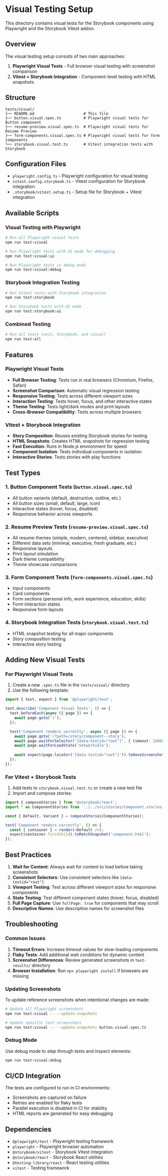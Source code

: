 # Visual Testing Setup

This directory contains visual tests for the Storybook components using Playwright and the Storybook Vitest addon.

## Overview

The visual testing setup consists of two main approaches:

1. **Playwright Visual Tests** - Full browser visual testing with screenshot comparison
2. **Vitest + Storybook Integration** - Component-level testing with HTML snapshots

## Structure

```
tests/visual/
├── README.md                      # This file
├── button.visual.spec.ts          # Playwright visual tests for Button component
├── resume-preview.visual.spec.ts  # Playwright visual tests for Resume Preview
├── form-components.visual.spec.ts # Playwright visual tests for form components
└── storybook.visual.test.ts       # Vitest integration tests with Storybook
```

## Configuration Files

- `playwright.config.ts` - Playwright configuration for visual testing
- `vitest.config.storybook.ts` - Vitest configuration for Storybook integration
- `.storybook/vitest.setup.ts` - Setup file for Storybook + Vitest integration

## Available Scripts

### Visual Testing with Playwright

```bash
# Run all Playwright visual tests
npm run test:visual

# Run Playwright tests with UI mode for debugging
npm run test:visual:ui

# Run Playwright tests in debug mode
npm run test:visual:debug
```

### Storybook Integration Testing

```bash
# Run Vitest tests with Storybook integration
npm run test:storybook

# Run Storybook tests with UI mode
npm run test:storybook:ui
```

### Combined Testing

```bash
# Run all tests (unit, Storybook, and visual)
npm run test:all
```

## Features

### Playwright Visual Tests

- **Full Browser Testing**: Tests run in real browsers (Chromium, Firefox, Safari)
- **Screenshot Comparison**: Automatic visual regression testing
- **Responsive Testing**: Tests across different viewport sizes
- **Interaction Testing**: Tests hover, focus, and other interactive states
- **Theme Testing**: Tests light/dark modes and print layouts
- **Cross-Browser Compatibility**: Tests across multiple browsers

### Vitest + Storybook Integration

- **Story Composition**: Reuses existing Storybook stories for testing
- **HTML Snapshots**: Creates HTML snapshots for regression testing
- **Fast Execution**: Runs in Node.js environment for speed
- **Component Isolation**: Tests individual components in isolation
- **Interactive Stories**: Tests stories with play functions

## Test Types

### 1. Button Component Tests (`button.visual.spec.ts`)

- All button variants (default, destructive, outline, etc.)
- All button sizes (small, default, large, icon)
- Interactive states (hover, focus, disabled)
- Responsive behavior across viewports

### 2. Resume Preview Tests (`resume-preview.visual.spec.ts`)

- All resume themes (simple, modern, centered, sidebar, executive)
- Different data sets (minimal, executive, fresh graduate, etc.)
- Responsive layouts
- Print layout simulation
- Dark theme compatibility
- Theme showcase comparisons

### 3. Form Component Tests (`form-components.visual.spec.ts`)

- Input components
- Card components
- Form sections (personal info, work experience, education, skills)
- Form interaction states
- Responsive form layouts

### 4. Storybook Integration Tests (`storybook.visual.test.ts`)

- HTML snapshot testing for all major components
- Story composition testing
- Interactive story testing

## Adding New Visual Tests

### For Playwright Visual Tests

1. Create a new `.spec.ts` file in the `tests/visual/` directory
2. Use the following template:

```typescript
import { test, expect } from '@playwright/test';

test.describe('Component Visual Tests', () => {
  test.beforeEach(async ({ page }) => {
    await page.goto('/');
  });

  test('Component renders correctly', async ({ page }) => {
    await page.goto('/?path=/story/component--story');
    await page.waitForSelector('[data-testid="root"]', { timeout: 10000 });
    await page.waitForLoadState('networkidle');
    
    await expect(page.locator('[data-testid="root"]')).toHaveScreenshot('component.png');
  });
});
```

### For Vitest + Storybook Tests

1. Add tests to `storybook.visual.test.ts` or create a new test file
2. Import and compose stories:

```typescript
import { composeStories } from '@storybook/react';
import * as ComponentStories from '../../src/stories/Component.stories';

const { Default, Variant } = composeStories(ComponentStories);

test('Component renders correctly', () => {
  const { container } = render(<Default />);
  expect(container.firstChild).toMatchSnapshot('component.html');
});
```

## Best Practices

1. **Wait for Content**: Always wait for content to load before taking screenshots
2. **Consistent Selectors**: Use consistent selectors like `[data-testid="root"]`
3. **Viewport Testing**: Test across different viewport sizes for responsive components
4. **State Testing**: Test different component states (hover, focus, disabled)
5. **Full Page Capture**: Use `fullPage: true` for components that may scroll
6. **Descriptive Names**: Use descriptive names for screenshot files

## Troubleshooting

### Common Issues

1. **Timeout Errors**: Increase timeout values for slow-loading components
2. **Flaky Tests**: Add additional wait conditions for dynamic content
3. **Screenshot Differences**: Review generated screenshots in `test-results/` directory
4. **Browser Installation**: Run `npx playwright install` if browsers are missing

### Updating Screenshots

To update reference screenshots when intentional changes are made:

```bash
# Update all Playwright screenshots
npm run test:visual -- --update-snapshots

# Update specific test screenshots
npm run test:visual -- --update-snapshots button.visual.spec.ts
```

### Debug Mode

Use debug mode to step through tests and inspect elements:

```bash
npm run test:visual:debug
```

## CI/CD Integration

The tests are configured to run in CI environments:

- Screenshots are captured on failure
- Retries are enabled for flaky tests
- Parallel execution is disabled in CI for stability
- HTML reports are generated for easy debugging

## Dependencies

- `@playwright/test` - Playwright testing framework
- `playwright` - Playwright browser automation
- `@storybook/vitest` - Storybook Vitest integration
- `@storybook/react` - Storybook React utilities
- `@testing-library/react` - React testing utilities
- `vitest` - Testing framework